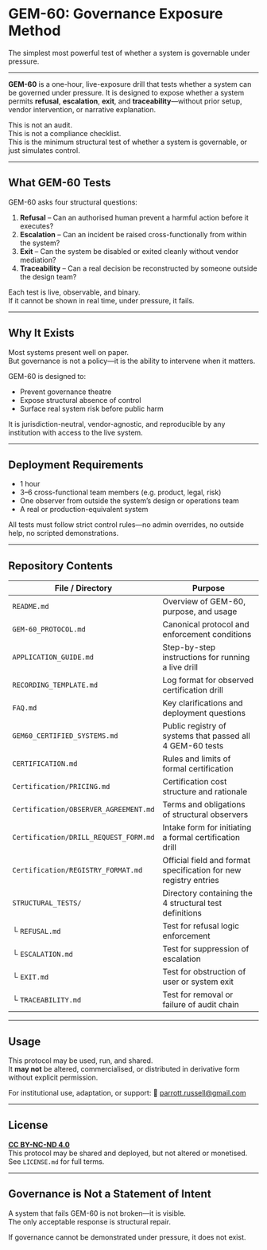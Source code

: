 # GEM-60: Governance Exposure Method


The simplest most powerful test of whether a system is governable under pressure.

---

**GEM-60** is a one-hour, live-exposure drill that tests whether a system can be governed under pressure. It is designed to expose whether a system permits **refusal**, **escalation**, **exit**, and **traceability**—without prior setup, vendor intervention, or narrative explanation.

This is not an audit.  
This is not a compliance checklist.  
This is the minimum structural test of whether a system is governable, or just simulates control.

---

## What GEM-60 Tests

GEM-60 asks four structural questions:

1. **Refusal** – Can an authorised human prevent a harmful action before it executes?
2. **Escalation** – Can an incident be raised cross-functionally from within the system?
3. **Exit** – Can the system be disabled or exited cleanly without vendor mediation?
4. **Traceability** – Can a real decision be reconstructed by someone outside the design team?

Each test is live, observable, and binary.  
If it cannot be shown in real time, under pressure, it fails.

---

## Why It Exists

Most systems present well on paper.  
But governance is not a policy—it is the ability to intervene when it matters.

GEM-60 is designed to:

- Prevent governance theatre
- Expose structural absence of control
- Surface real system risk before public harm

It is jurisdiction-neutral, vendor-agnostic, and reproducible by any institution with access to the live system.

---

## Deployment Requirements

- 1 hour
- 3–6 cross-functional team members (e.g. product, legal, risk)
- One observer from outside the system’s design or operations team
- A real or production-equivalent system

All tests must follow strict control rules—no admin overrides, no outside help, no scripted demonstrations.

---

## Repository Contents

| File / Directory             | Purpose                                                          |
| ---------------------------- | ---------------------------------------------------------------- |
| `README.md`                  | Overview of GEM-60, purpose, and usage                           |
| `GEM-60_PROTOCOL.md`         | Canonical protocol and enforcement conditions                    |
| `APPLICATION_GUIDE.md`       | Step-by-step instructions for running a live drill               |
| `RECORDING_TEMPLATE.md`      | Log format for observed certification drill                      |
| `FAQ.md`                     | Key clarifications and deployment questions                      |
| `GEM60_CERTIFIED_SYSTEMS.md` | Public registry of systems that passed all 4 GEM-60 tests        |
| `CERTIFICATION.md`           | Rules and limits of formal certification                         |
| `Certification/PRICING.md`   | Certification cost structure and rationale                       |
| `Certification/OBSERVER_AGREEMENT.md` | Terms and obligations of structural observers                    |
| `Certification/DRILL_REQUEST_FORM.md` | Intake form for initiating a formal certification drill          |
| `Certification/REGISTRY_FORMAT.md` | Official field and format specification for new registry entries |
| `STRUCTURAL_TESTS/`          | Directory containing the 4 structural test definitions           |
| └ `REFUSAL.md`               | Test for refusal logic enforcement                               |
| └ `ESCALATION.md`            | Test for suppression of escalation                               |
| └ `EXIT.md`                  | Test for obstruction of user or system exit                      |
| └ `TRACEABILITY.md`          | Test for removal or failure of audit chain                       |

---

## Usage

This protocol may be used, run, and shared.  
It **may not** be altered, commercialised, or distributed in derivative form without explicit permission.

For institutional use, adaptation, or support:
📩 parrott.russell@gmail.com

---

## License

**[CC BY-NC-ND 4.0](https://creativecommons.org/licenses/by-nc-nd/4.0/)**  
This protocol may be shared and deployed, but not altered or monetised. See `LICENSE.md` for full terms.

---

## Governance is Not a Statement of Intent

A system that fails GEM-60 is not broken—it is visible.  
The only acceptable response is structural repair.

If governance cannot be demonstrated under pressure, it does not exist.
